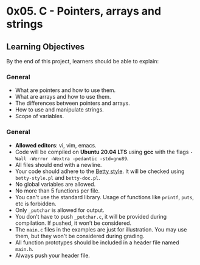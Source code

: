 # 0x05. C - Pointers, arrays and strings

## Learning Objectives

By the end of this project, learners should be able to explain:

### General

- What are pointers and how to use them.
- What are arrays and how to use them.
- The differences between pointers and arrays.
- How to use and manipulate strings.
- Scope of variables.

### General

- **Allowed editors**: vi, vim, emacs.
- Code will be compiled on **Ubuntu 20.04 LTS** using **gcc** with the flags `-Wall -Werror -Wextra -pedantic -std=gnu89`.
- All files should end with a newline.
- Your code should adhere to the [Betty style](https://github.com/holbertonschool/Betty/wiki). It will be checked using `betty-style.pl` and `betty-doc.pl`.
- No global variables are allowed.
- No more than 5 functions per file.
- You can't use the standard library. Usage of functions like `printf`, `puts`, etc is forbidden.
- Only `_putchar` is allowed for output.
- You don’t have to push `_putchar.c`, it will be provided during compilation. If pushed, it won’t be considered.
- The `main.c` files in the examples are just for illustration. You may use them, but they won't be considered during grading.
- All function prototypes should be included in a header file named `main.h`.
- Always push your header file.
